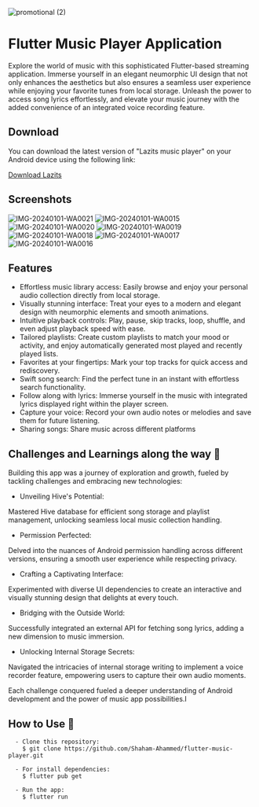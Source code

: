 

![promotional (2)](https://github.com/Shaham-Ahammed/flutter-music-player/assets/144320561/fb0be525-24e1-4bb3-b8d2-8dd53fcf2033)



# Flutter Music Player Application 

Explore the world of music with this sophisticated Flutter-based streaming application. Immerse yourself in an elegant neumorphic UI design that not only enhances the aesthetics but also ensures a seamless user experience while enjoying your favorite tunes from local storage. Unleash the power to access song lyrics effortlessly, and elevate your music journey with the added convenience of an integrated voice recording feature.

## Download

You can download the latest version of "Lazits music player" on your Android device using the following link:

<a href="https://www.amazon.com/gp/product/B0CPYR6D8W">Download Lazits</a>

## Screenshots




![IMG-20240101-WA0021](https://github.com/Shaham-Ahammed/flutter-music-player/assets/144320561/9a302bda-e6ad-4252-98a2-ffc65ee51be3)
![IMG-20240101-WA0015](https://github.com/Shaham-Ahammed/flutter-music-player/assets/144320561/9132173a-f4cb-4ee6-b2c4-bc8117b95f6e)
![IMG-20240101-WA0020](https://github.com/Shaham-Ahammed/flutter-music-player/assets/144320561/92ab4fc5-1723-439e-a457-e5bffd2e2b6b)
![IMG-20240101-WA0019](https://github.com/Shaham-Ahammed/flutter-music-player/assets/144320561/617a6e9e-0354-4f03-a881-21da5c700560)
![IMG-20240101-WA0018](https://github.com/Shaham-Ahammed/flutter-music-player/assets/144320561/09bacf74-f0b3-4959-8135-51fc38bfc8b9)
![IMG-20240101-WA0017](https://github.com/Shaham-Ahammed/flutter-music-player/assets/144320561/407c1c89-44c3-4a02-acb2-1ea1f441a60a)
![IMG-20240101-WA0016](https://github.com/Shaham-Ahammed/flutter-music-player/assets/144320561/a4a1b3d1-759c-4ca1-b84f-1a10ee4f613d)

## Features

- Effortless music library access: Easily browse and enjoy your personal audio collection directly from local storage.
- Visually stunning interface: Treat your eyes to a modern and elegant design with neumorphic elements and smooth animations.
- Intuitive playback controls: Play, pause, skip tracks, loop, shuffle, and even adjust playback speed with ease.
- Tailored playlists: Create custom playlists to match your mood or activity, and enjoy automatically generated most played and recently played lists.
- Favorites at your fingertips: Mark your top tracks for quick access and rediscovery.
- Swift song search: Find the perfect tune in an instant with effortless search functionality.
- Follow along with lyrics: Immerse yourself in the music with integrated lyrics displayed right within the player screen.
- Capture your voice: Record your own audio notes or melodies and save them for future listening.
- Sharing songs: Share music across different platforms


## Challenges and Learnings along the way 🤯

Building this app was a journey of exploration and growth, fueled by tackling challenges and embracing new technologies:

- Unveiling Hive's Potential:

Mastered Hive database for efficient song storage and playlist management, unlocking seamless local music collection handling.
- Permission Perfected:

Delved into the nuances of Android permission handling across different versions, ensuring a smooth user experience while respecting privacy.
- Crafting a Captivating Interface:

Experimented with diverse UI dependencies to create an interactive and visually stunning design that delights at every touch.
- Bridging with the Outside World:

Successfully integrated an external API for fetching song lyrics, adding a new dimension to music immersion.
- Unlocking Internal Storage Secrets:

Navigated the intricacies of internal storage writing to implement a voice recorder feature, empowering users to capture their own audio moments.

Each challenge conquered fueled a deeper understanding of Android development and the power of music app possibilities.I 
## How to Use 🤔
      - Clone this repository:
        $ git clone https://github.com/Shaham-Ahammed/flutter-music-player.git

      - For install dependencies:
        $ flutter pub get

      - Run the app: 
        $ flutter run
